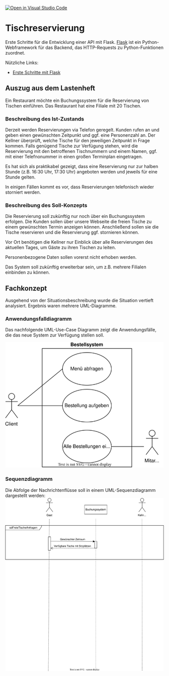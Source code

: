 [![Open in Visual Studio Code](https://classroom.github.com/assets/open-in-vscode-718a45dd9cf7e7f842a935f5ebbe5719a5e09af4491e668f4dbf3b35d5cca122.svg)](https://classroom.github.com/online_ide?assignment_repo_id=12467135&assignment_repo_type=AssignmentRepo)
# Tischreservierung
Erste Schritte für die Entwicklung einer API mit Flask. [Flask](https://flask.palletsprojects.com/en/2.3.x/) ist ein Python-Webframework für das Backend, das HTTP-Requests zu Python-Funktionen zuordnet.

Nützliche Links:
- [Erste Schritte mit Flask](https://programminghistorian.org/en/lessons/creating-apis-with-python-and-flask#implementing-our-api)


## Auszug aus dem Lastenheft
Ein Restaurant möchte ein Buchungssystem für die Reservierung von Tischen einführen. Das Restaurant hat eine Filiale mit 20 Tischen. 

### Beschreibung des Ist-Zustands
Derzeit werden Reservierungen via Telefon geregelt. Kunden rufen an und geben einen gewünschten Zeitpunkt und ggf. eine Personenzahl an. Der Kellner überprüft, welche Tische für den jeweiligen Zeitpunkt in Frage kommen. Falls genügend Tische zur Verfügung stehen, wird die Reservierung mit den betroffenen Tischnummern und einem Namen, ggf. mit einer Telefnonummer in einen großen Terminplan eingetragen. 

Es hat sich als praktikabel gezeigt, dass eine Reservierung nur zur halben Stunde (z.B. 16:30 Uhr, 17:30 Uhr) angeboten werden und jeweils für eine Stunde gelten.

In einigen Fällen kommt es vor, dass Reservierungen telefonisch wieder storniert werden. 

### Beschreibung des Soll-Konzepts
Die Reservierung soll zukünftig nur noch über ein Buchungssystem erfolgen. Die Kunden sollen über unsere Webseite die freien Tische zu einem gewünschten Termin anzeigen können. Anschließend sollen sie die Tische reservieren und die Reservierung ggf. stornieren können. 

Vor Ort benötigen die Kellner nur Einblick über alle Reservierungen des aktuellen Tages, um Gäste zu ihren Tischen zu leiten.

Personenbezogene Daten sollen vorerst nicht erhoben werden.

Das System soll zukünftig erweiterbar sein, um z.B. mehrere Filialen einbinden zu können.

## Fachkonzept
Ausgehend von der Situationsbeschreibung wurde die Situation vertieft analysiert. Ergebnis waren mehrere UML-Diagramme.

### Anwendungsfalldiagramm
Das nachfolgende UML-Use-Case Diagramm zeigt die Anwendungsfälle, die das neue System zur Verfügung stellen soll.

![UML-UseCase Diagramm](diagramme/UML-UseCase.drawio.svg)

### Sequenzdiagramm
Die Abfolge der Nachrichtenflüsse soll in einem UML-Sequenzdiagramm dargestellt werden:
![UML-Sequence Diagramm](diagramme/UML-Sequence.drawio.svg)


